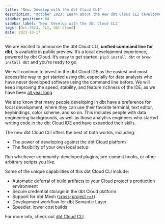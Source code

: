 ```yaml
---
title: "New: Develop with the dbt Cloud CLI"
description: "October 2023: Learn about the new dbt Cloud CLI development experience, now in public preview,"
sidebar_position: 04
sidebar_label: "New: Develop with the dbt Cloud CLI"
tags: [Oct-2023, CLI, dbt Cloud]
date: 2023-10-17
---
```


We are excited to announce the dbt Cloud CLI, **unified command line for dbt**, is available in public preview. It’s a local development experience, powered by dbt Cloud.  It’s easy to get started:  `pip3 install dbt` or `brew install dbt` and you’re ready to go.

We will continue to invest in the dbt Cloud IDE as the easiest and most accessible way to get started using dbt, especially for data analysts who have never developed software using the command line before. We will keep improving the speed, stability, and feature richness of the IDE, as we have been [all year long](https://www.getdbt.com/blog/improvements-to-the-dbt-cloud-ide/).

We also know that many people developing in dbt have a preference for local development, where they can use their favorite terminal, text editor, keybindings, color scheme, and so on. This includes people with data engineering backgrounds, as well as those analytics engineers who started writing code in the dbt Cloud IDE and have expanded their skills. 

The new dbt Cloud CLI offers the best of both worlds, including: 

- The power of developing against the dbt Cloud platform 
- The flexibility of your own local setup

Run whichever community-developed plugins, pre-commit hooks, or other arbitrary scripts you like.

Some of the unique capabilities of this dbt Cloud CLI include:

- Automatic deferral of build artifacts to your Cloud project's production environment
- Secure credential storage in the dbt Cloud platform
- Support for dbt Mesh ([cross-project `ref`](/docs/collaborate/govern/project-dependencies))
- Development workflow for dbt Semantic Layer
- Speedier, lower cost builds

For more info, check out [dbt Cloud CLI](/docs/cloud/cloud-cli-installation).
